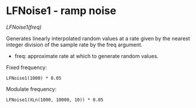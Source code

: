 # LFNoise1 - ramp noise

_LFNoise1(freq)_

Generates linearly interpolated random values at a rate given by the nearest integer division of the sample rate by the freq argument.

- freq: approximate rate at which to generate random values.

Fixed frequency:

	LFNoise1(1000) * 0.05

Modulate frequency:

	LFNoise1(XLn(1000, 10000, 10)) * 0.05

